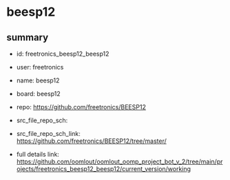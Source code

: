 # beesp12
 
## summary 
* id: freetronics_beesp12_beesp12
* user: freetronics
* name: beesp12
* board: beesp12
* repo: https://github.com/freetronics/BEESP12



* src_file_repo_sch: 
* src_file_repo_sch_link: https://github.com/freetronics/BEESP12/tree/master/
* full details link: https://github.com/oomlout/oomlout_oomp_project_bot_v_2/tree/main/projects/freetronics_beesp12_beesp12/current_version/working  







